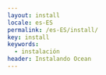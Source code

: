 ```yaml
---
layout: install
locale: es-ES
permalink: /es-ES/install/
key: install
keywords:
  - instalación
header: Instalando Ocean
---
```

